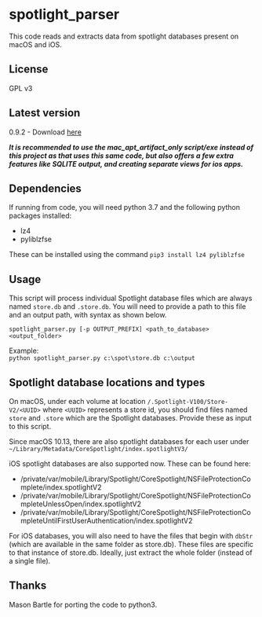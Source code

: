 # spotlight_parser
This code reads and extracts data from spotlight databases present on macOS and iOS.  

## License
GPL v3

## Latest version
0.9.2 - Download [here](https://github.com/ydkhatri/spotlight_parser/releases)

_**It is recommended to use the mac_apt_artifact_only script/exe instead of this project as that uses this same code, but also offers a few extra features like SQLITE output, and creating separate views for ios apps.**_

## Dependencies  
If running from code, you will need python 3.7 and the following python packages installed:

* lz4
* pyliblzfse

These can be installed using the command `pip3 install lz4 pyliblzfse`

## Usage

This script will process individual Spotlight database files which are always named `store.db` and `.store.db`. You will need to provide a path to this file and an output path, with syntax as shown below.

`spotlight_parser.py [-p OUTPUT_PREFIX] <path_to_database>  <output_folder>`

Example:  
`python spotlight_parser.py c:\spot\store.db c:\output`

## Spotlight database locations and types
On macOS, under each volume at location `/.Spotlight-V100/Store-V2/<UUID>` where `<UUID>` represents a store id, you should find files named `store` and `.store` which are the Spotlight databases. Provide these as input to this script.

Since macOS 10.13, there are also spotlight databases for each user under `~/Library/Metadata/CoreSpotlight/index.spotlightV3/` 

iOS spotlight databases are also supported now. These can be found here:
* /private/var/mobile/Library/Spotlight/CoreSpotlight/NSFileProtectionComplete/index.spotlightV2
* /private/var/mobile/Library/Spotlight/CoreSpotlight/NSFileProtectionCompleteUnlessOpen/index.spotlightV2
* /private/var/mobile/Library/Spotlight/CoreSpotlight/NSFileProtectionCompleteUntilFirstUserAuthentication/index.spotlightV2

For iOS databases, you will also need to have the files that begin with `dbStr` (which are available 
in the same folder as store.db). These files are specific to that instance of store.db. Ideally, just extract the whole folder (instead of a single file). 

## Thanks  
Mason Bartle for porting the code to python3.
